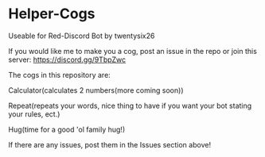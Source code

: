 # Helper-Cogs
Useable for Red-Discord Bot by twentysix26

If you would like me to make you a cog, post an issue in the repo or join this server: https://discord.gg/9TbpZwc

The cogs in this repository are:

Calculator(calculates 2 numbers(more coming soon))

Repeat(repeats your words, nice thing to have if you want your bot stating your rules, ect.)

Hug(time for a good 'ol family hug!)


If there are any issues, post them in the Issues section above!
